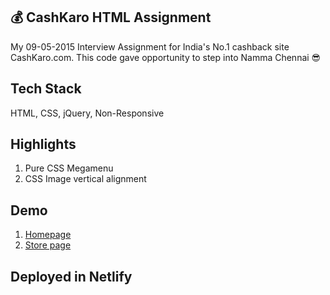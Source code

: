 ## :moneybag: CashKaro HTML Assignment
My 09-05-2015 Interview Assignment for India's No.1 cashback site CashKaro.com. This code gave opportunity to step into Namma Chennai :sunglasses:

## Tech Stack
HTML, CSS, jQuery, Non-Responsive

## Highlights
1. Pure CSS Megamenu
2. CSS Image vertical alignment

## Demo
1. [Homepage]()
2. [Store page]()

## Deployed in Netlify
